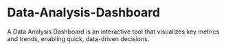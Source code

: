 # Data-Analysis-Dashboard
A Data Analysis Dashboard is an interactive tool that visualizes key metrics and trends, enabling quick, data-driven decisions.
